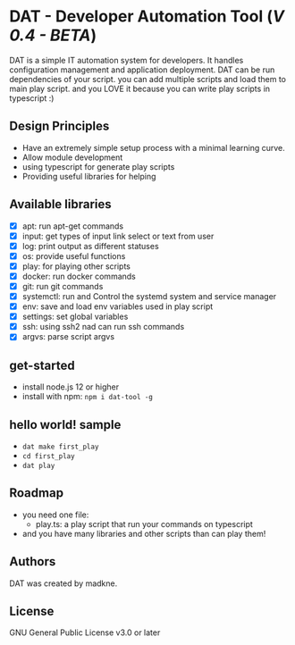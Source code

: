 # DAT - Developer Automation Tool (*V 0.4 - BETA*)

DAT is a simple IT automation system for developers. It handles configuration management and application deployment.
DAT can be run dependencies of your script.
you can add multiple scripts and load them to main play script. and you LOVE it because you can write play scripts in typescript :)

## Design Principles

- Have an extremely simple setup process with a minimal learning curve.
- Allow module development
- using typescript for generate play scripts
- Providing useful libraries for helping

## Available libraries

- [x] apt: run apt-get commands
- [x] input: get types of input link select or text from user
- [x] log: print output as different statuses
- [x] os: provide useful functions
- [x] play: for playing other scripts
- [x] docker: run docker commands
- [x] git: run git commands
- [x] systemctl: run and Control the systemd system and service manager
- [x] env: save and load env variables used in play script
- [x] settings: set global variables
- [x] ssh: using ssh2 nad can run ssh commands
- [x] argvs: parse script argvs

## get-started

- install node.js 12 or higher
- install with npm: `npm i dat-tool -g`

## hello world! sample

- `dat make first_play`
- `cd first_play`
- `dat play`

## Roadmap

- you need one file:
  - play.ts: a play script that run your commands on typescript
- and you have many libraries and other scripts than can play them!

## Authors

DAT was created by madkne.

## License
GNU General Public License v3.0 or later